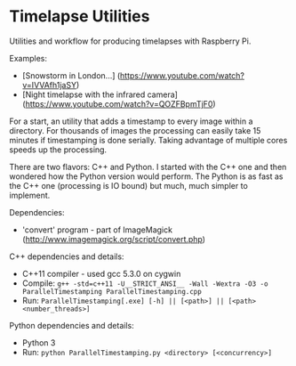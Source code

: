 # Timelapse Utilities
Utilities and workflow for producing timelapses with Raspberry Pi.

Examples:
* [Snowstorm in London...] (https://www.youtube.com/watch?v=IVVAfh1jaSY)
* [Night timelapse with the infrared camera] (https://www.youtube.com/watch?v=QOZFBpmTjF0)

For a start, an utility that adds a timestamp to every image within a directory. For thousands of images the processing can easily take 15 minutes if timestamping is done serially. Taking advantage of multiple cores speeds up the processing.

There are two flavors: C++ and Python. I started with the C++ one and then wondered how the Python version would perform.
The Python is as fast as the C++ one (processing is IO bound) but much, much simpler to implement.

Dependencies:
* 'convert' program - part of ImageMagick (http://www.imagemagick.org/script/convert.php)

C++ dependencies and details:
* C++11 compiler - used gcc 5.3.0 on cygwin
* Compile: ``` g++ -std=c++11 -U__STRICT_ANSI__ -Wall -Wextra -O3 -o ParallelTimestamping ParallelTimestamping.cpp ```
* Run: ```ParallelTimestamping[.exe] [-h] || [<path>] || [<path> <number_threads>]```

Python dependencies and details:
* Python 3
* Run: ```python ParallelTimestamping.py <directory> [<concurrency>]```
